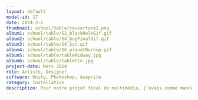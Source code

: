 ```yaml
---
layout: default
modal-id: 17
date: 2024-3-1
thumbnail: school/table/couverture2.png
album1: school/table/S2_blackHoleGif.gif
album2: school/table/S4_bugFinalGif.gif
album3: school/table/S4_Sun.gif
album4: school/table/S6_planetBurnup.gif
album5: school/table/tableMidway.jpg
album6: school/table/tableFin.jpg
project-date: Mars 2024
role: Artiste, Designer
software: Unity, Photoshop, Aseprite
category: Installation
description: Pour notre projet final de multimédia, j'avais comme mandat de designer et d'artiste. J'ai aidé à élaborer les idée du projet et j'ai conceptualisé et créé les effets visuels dans Unity.
---
```

